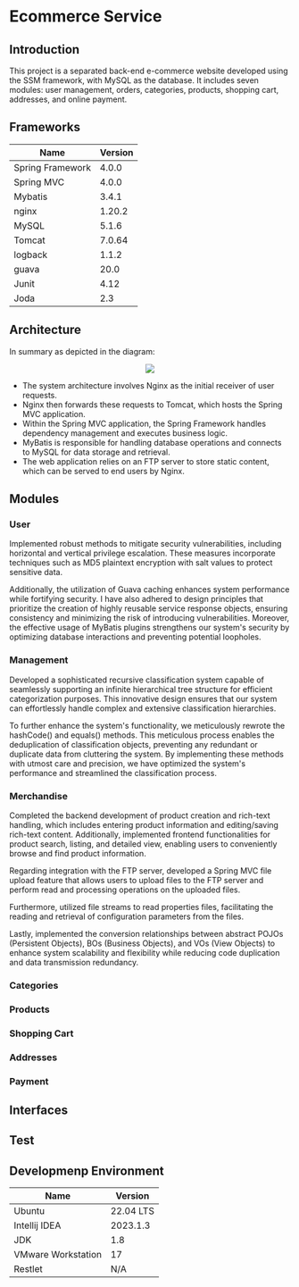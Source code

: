 # Ecommerce Service

## Introduction
This project is a separated back-end e-commerce website developed using the SSM framework, with MySQL as the database. It includes seven modules: user management, orders, categories, products, shopping cart, addresses, and online payment.

## Frameworks
| Name  | Version |
| ------------- | ------------- |
| Spring Framework | 4.0.0 |
| Spring MVC | 4.0.0 |
| Mybatis | 3.4.1 |
| nginx | 1.20.2 |
| MySQL  | 5.1.6 |
| Tomcat | 7.0.64 |
| logback | 1.1.2 |
| guava | 20.0 |
| Junit | 4.12 |
| Joda | 2.3 |

## Architecture
In summary as depicted in the diagram:
<p align="center">
  <img src="https://github.com/Gryphon998/eCommerce-service/assets/41406456/9e74abd1-066d-497b-997a-3dbeaf1c88ae">
</p>

* The system architecture involves Nginx as the initial receiver of user requests. 
* Nginx then forwards these requests to Tomcat, which hosts the Spring MVC application.
* Within the Spring MVC application, the Spring Framework handles dependency management and executes business logic.
* MyBatis is responsible for handling database operations and connects to MySQL for data storage and retrieval.
* The web application relies on an FTP server to store static content, which can be served to end users by Nginx.

## Modules
### User
Implemented robust methods to mitigate security vulnerabilities, including horizontal and vertical privilege escalation. These measures incorporate techniques such as MD5 plaintext encryption with salt values to protect sensitive data. 

Additionally, the utilization of Guava caching enhances system performance while fortifying security. I have also adhered to design principles that prioritize the creation of highly reusable service response objects, ensuring consistency and minimizing the risk of introducing vulnerabilities. Moreover, the effective usage of MyBatis plugins strengthens our system's security by optimizing database interactions and preventing potential loopholes.

### Management
Developed a sophisticated recursive classification system capable of seamlessly supporting an infinite hierarchical tree structure for efficient categorization purposes. This innovative design ensures that our system can effortlessly handle complex and extensive classification hierarchies.

To further enhance the system's functionality, we meticulously rewrote the hashCode() and equals() methods. This meticulous process enables the deduplication of classification objects, preventing any redundant or duplicate data from cluttering the system. By implementing these methods with utmost care and precision, we have optimized the system's performance and streamlined the classification process.

### Merchandise
Completed the backend development of product creation and rich-text handling, which includes entering product information and editing/saving rich-text content. Additionally, implemented frontend functionalities for product search, listing, and detailed view, enabling users to conveniently browse and find product information.

Regarding integration with the FTP server, developed a Spring MVC file upload feature that allows users to upload files to the FTP server and perform read and processing operations on the uploaded files.

Furthermore, utilized file streams to read properties files, facilitating the reading and retrieval of configuration parameters from the files.

Lastly, implemented the conversion relationships between abstract POJOs (Persistent Objects), BOs (Business Objects), and VOs (View Objects) to enhance system scalability and flexibility while reducing code duplication and data transmission redundancy.

### Categories

### Products

### Shopping Cart

### Addresses

### Payment

## Interfaces

## Test

## Developmenp Environment
| Name  | Version |
| ------------- | ------------- |
| Ubuntu | 22.04 LTS |
| Intellij IDEA | 2023.1.3 |
| JDK  | 1.8  |
| VMware Workstation | 17 |
| Restlet | N/A |
